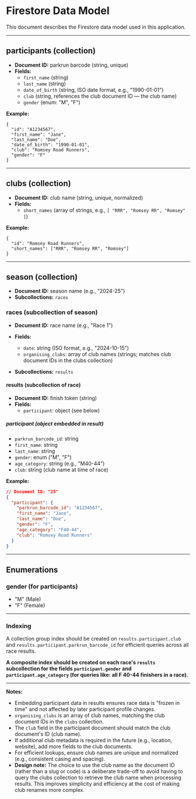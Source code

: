 # Firestore Data Model

This document describes the Firestore data model used in this application.

---

## participants (collection)

- **Document ID:** parkrun barcode (string, unique)
- **Fields:**
  - `first_name` (string)
  - `last_name` (string)
  - `date_of_birth` (string, ISO date format, e.g., "1990-01-01")
  - `club` (string, references the club document ID — the club name)
  - `gender` (enum: "M", "F")

**Example:**
```
{
  "id": "A1234567",
  "first_name": "Jane",
  "last_name": "Doe",
  "date_of_birth": "1990-01-01",
  "club": "Romsey Road Runners",
  "gender": "F"
}
```

---

## clubs (collection)

- **Document ID:** club name (string, unique, normalized)
- **Fields:**
  - `short_names` (array of strings, e.g., `[
"RRR",
"Romsey RR",
"Romsey"
]`)

**Example:**
```
{
  "id": "Romsey Road Runners",
  "short_names": ["RRR", "Romsey RR", "Romsey"]
}
```

---

## season (collection)

- **Document ID:** season name (e.g., "2024-25")
- **Subcollections:** `races`

### races (subcollection of season)

- **Document ID:** race name (e.g., "Race 1")
- **Fields:**
  - `date`: string (ISO format, e.g., "2024-10-15")
  - `organising_clubs`: array of club names (strings; matches club document IDs in the clubs collection)

- **Subcollections:** `results`

#### results (subcollection of race)

- **Document ID:** finish token (string)
- **Fields:**
  - `participant`: object (see below)

##### participant (object embedded in result)

- `parkrun_barcode_id`: string
- `first_name`: string
- `last_name`: string
- `gender`: enum ("M", "F")
- `age_category`: string (e.g., "M40-44")
- `club`: string (club name at time of race)

**Example:**
```json
// Document ID: "25"
{
  "participant": {
    "parkrun_barcode_id": "A1234567",
    "first_name": "Jane",
    "last_name": "Doe",
    "gender": "F",
    "age_category": "F40-44",
    "club": "Romsey Road Runners"
  }
}
```

---

## Enumerations

### gender (for participants)
- "M" (Male)
- "F" (Female)

---

### Indexing

A collection group index should be created on `results.participant.club` and `results.participant.parkrun_barcode_id` for efficient queries across all race results.

**A composite index should be created on each race's `results` subcollection for the fields `participant.gender` and `participant.age_category` (for queries like: all F 40-44 finishers in a race).**

---

**Notes:**  
- Embedding participant data in results ensures race data is "frozen in time" and not affected by later participant profile changes.
- `organising_clubs` is an array of club names, matching the club document IDs in the `clubs` collection.
- The `club` field in the participant document should match the club document's ID (club name).
- If additional club metadata is required in the future (e.g., location, website), add more fields to the club documents.
- For efficient lookups, ensure club names are unique and normalized (e.g., consistent casing and spacing).
- **Design note:** The choice to use the club name as the document ID (rather than a slug or code) is a deliberate trade-off to avoid having to query the clubs collection to retrieve the club name when processing results. This improves simplicity and efficiency at the cost of making club renames more complex.